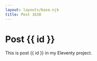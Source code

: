 ```yaml
---
layout: layouts/base.njk
title: Post 1630
---
```


# Post {{ id }}

This is post {{ id }} in my Eleventy project.
